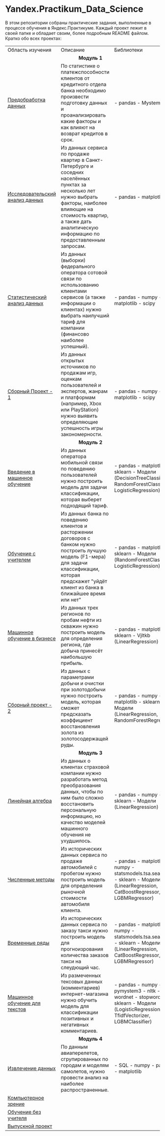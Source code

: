 # Yandex.Practikum_Data_Science
В этом репозитории собраны практические задания, выполненные в процессе обучения в Яндекс.Практикуме. Каждый проект лежит в своей папке и обладает своим, более подробным README файлом. Кратко обо всех проектах:
<br>
<table>
  <tr>
    <td>Область изучения</td>
    <td>Описание</td>
    <td>Библиотеки</td>
  </tr>

  <tr>
    <td colspan="3" align = "center"><b>Модуль 1</b></td>
  </tr>

  <tr>
    <td><a href="https://github.com/dmitriygorlov/Yandex.Practikum_Data_Science/tree/main/Module-01_01-Data-Processing">Предобработка данных</a></td>
    <td>По статистике о платежспособности клиентов от кредитного отдела банка необходимо произвести подготовку данных и проанализировать какие факторы и как влияют на возврат кредитов в срок.</td>
    <td>- pandas
    - Mystem
    </td>
  </tr>

  <tr>
    <td><a href="https://github.com/dmitriygorlov/Yandex.Practikum_Data_Science/tree/main/Module-01_02-Exploratory-data-analysis">Исследовательский анализ данных</a></td>
    <td>Из данных сервиса по продаже квартир в Санкт-Петербурге и соседних населённых пунктах за несколько лет нужно выбрать факторы, наиболее влияющие на стоимость квартир, а также дать аналитическую информацию по предоставленным запросам.</td>
    <td>- pandas
    - matplotlib
    </td>
  </tr>

  <tr>
    <td><a href="https://github.com/dmitriygorlov/Yandex.Practikum_Data_Science/tree/main/Module-01_03-Statistical-analysis-of-data">Статистический анализ данных</a></td>
    <td>Из данных (выборки) федерального оператора сотовой связи по использованию клиентами сервисов (а также информации о клиентах) нужно выбрать наилучший тариф для компании (финансово наиболее успешный).</td>
    <td>- pandas
    - numpy
    - matplotlib
    - scipy
    </td>
  </tr>

  <tr>
    <td><a href="https://github.com/dmitriygorlov/Yandex.Practikum_Data_Science/tree/main/Module-01_04-Common-project">Сборный Проект - 1</a></td>
    <td>Из данных открытых источников по продажам игр, оценкам пользователей и экспертов, жанрам и платформам (например, Xbox или PlayStation) нужно выявить определяющие успешность игры закономерности. </td>
    <td>- pandas
    - numpy
    - matplotlib
    - scipy
    </td>
  </tr>

  <tr>
  <td  colspan="3" align = "center"><b>Модуль 2</b></td>
  </tr>

  <tr>
    <td><a href="https://github.com/dmitriygorlov/Yandex.Practikum_Data_Science/tree/main/Module-02_01-Introduction-to-machine-learning">Введение в машинное обучение</a></td>
    <td>Из данных оператора мобильной связи по поведению пользователей нужно построить модель для задачи классификации, которая выберет подходящий тариф.</td>
    <td>- pandas
    - matplotlib
    - sklearn
    - Модели (DecisionTreeClassifier, RandomForestClassifier, LogisticRegression)
    </td>
  </tr>

  <tr>
    <td><a href="https://github.com/dmitriygorlov/Yandex.Practikum_Data_Science/tree/main/Module-02_02-Supervised-learning">Обучение с учителем</a></td>
    <td>Из данных банка по поведению клиентов и расторжении договоров с банком нужно построить лучшую модель (F1-мера) для задачи классификации, которая предскажет "уйдёт клиент из банка в ближайшее время или нет"</td>
    <td>- pandas
    - matplotlib
    - sklearn
    - Модели (RandomForestClassifier, LogisticRegression)
    </td>
  </tr>

  <tr>
    <td><a href="https://github.com/dmitriygorlov/Yandex.Practikum_Data_Science/tree/main/Module-02_03-Machine-learning-in-business">Машинное обучение в бизнесе</a></td>
    <td>Из данных трех регионов по пробам нефти из скважин нужно построить модель для определения региона, где добыча принесёт наибольшую прибыль.</td>
    <td>- pandas
    - matplotlib
    - sklearn
    - Vjltkb (LinearRegression)
    </td>
  </tr>

  <tr>
    <td><a href="https://github.com/dmitriygorlov/Yandex.Practikum_Data_Science/tree/main/Module-02_04-Common-project">Сборный проект - 2</a></td>
    <td>Из данных с параметрами добычи и очистки при золотодобычи нужно построить модель, которая сможет предсказать коэффициент восстановления золота из золотосодержащей руды.</td>
    <td>- pandas
    - numpy
    - matplotlib
    - sklearn
    - Модели (LinearRegression, RandomForestRegressor)
    </td>
  </tr>

  <tr>
  <td  colspan="3" align = "center"><b>Модуль 3</b></td>
  </tr>

  <tr>
    <td><a href="https://github.com/dmitriygorlov/Yandex.Practikum_Data_Science/tree/main/Module-03_01-Linear-algebra">Линейная алгебра</a></td>
    <td>Из данных о клиентах страховой компании нужно разработать метод преобразования данных, чтобы по ним было сложно восстановить персональную информацию, но качество моделей машинного обучения не ухудшилось.</td>
    <td>- pandas
    - numpy
    - sklearn
    - Модели (LinearRegression)
    </td>
  </tr>

  <tr>
    <td><a href="https://github.com/dmitriygorlov/Yandex.Practikum_Data_Science/tree/main/Module-03_02-Numerical-analysis_gradient-boosting">Численные методы</a></td>
    <td>Из исторических данных сервиса по продаже автомобилей с пробегом нужно построить модель для определения рыночной стоимости автомобиля клиента.</td>
    <td>- pandas
    - matplotlib
    - numpy
    - statsmodels.tsa.seasonal
    - sklearn
    - Модели (LinearRegression, CatBoostRegressor, LGBMRegressor)
    </td>
  </tr>

  <tr>
    <td><a href="https://github.com/dmitriygorlov/Yandex.Practikum_Data_Science/tree/main/Module-03_03-Time-series">Временные ряды</a></td>
    <td>Из исторических данных сервиса по заказу такси нужно построить модель для прогноизрования количества заказов такси на слеудющий час.</td>
    <td>- pandas
    - matplotlib
    - numpy
    - statsmodels.tsa.seasonal
    - sklearn
    - Модели (LinearRegression, CatBoostRegressor, LGBMRegressor)
    </td>
  </tr>

  <tr>
    <td><a href="https://github.com/dmitriygorlov/Yandex.Practikum_Data_Science/tree/main/Module-03_04-Machine-learning-for-texts">Машинное обучение для текстов</a></td>
    <td>Из размеченных тексовых данных (комментариев) интернет-магазина нужно обучить модель для классификации позитивных и негативных комментариев.</td>
    <td>- pandas
    - numpy
    - pymystem3
    - nltk
      - wordnet
      - stopwords
    - sklearn
    - Модели (LogisticRegression, TfidfVectorizer, LGBMClassifier)
    </td>
  </tr>

  <tr>
  <td  colspan="3" align = "center"><b>Модуль 4</b></td>
  </tr>

  <tr>
    <td><a href="https://github.com/dmitriygorlov/Yandex.Practikum_Data_Science/tree/main/Module-04_01-Data-retrieval_SQL">Извлечение данных</a></td>
    <td>По данным авиаперелетов, сгрупированных по городам и моделям самолетов, нужно провести анализ на наиболее распространенные.</td>
    <td>- SQL
    - numpy
    - pandas
    - matplotlib
    </td>
  </tr>

  <tr>
    <td><a href="https://github.com/dmitriygorlov/Yandex.Practikum_Data_Science/tree/main/Module-04_02-Computer-vision">Компьютерное зрение</a></td>
    <td></td>
    <td>
    </td>
  </tr>

  <tr>
    <td><a href="">Обучение без учителя</a></td>
    <td></td>
    <td>
    </td>
  </tr>

  <tr>
    <td><a href="">Выпускной проект</a></td>
    <td></td>
    <td>
    </td>
  </tr>

</table>
